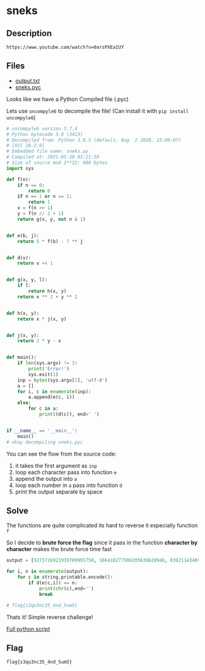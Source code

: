 # sneks

## Description
```
https://www.youtube.com/watch?v=0arsPXEaIUY
```
## Files
- [output.txt](output.txt)
- [sneks.pyc](sneks.pyc)

Looks like we have a Python Compiled file (.pyc) 

Lets use `uncompyle6` to decompile the file! (Can install it with `pip install uncompyle6`)

```py
# uncompyle6 version 3.7.4
# Python bytecode 3.8 (3413)
# Decompiled from: Python 3.8.5 (default, Aug  2 2020, 15:09:07) 
# [GCC 10.2.0]
# Embedded file name: sneks.py
# Compiled at: 2021-05-20 03:21:59
# Size of source mod 2**32: 600 bytes
import sys

def f(n):
    if n == 0:
        return 0
    if n == 1 or n == 2:
        return 1
    x = f(n >> 1)
    y = f(n // 2 + 1)
    return g(x, y, not n & 1)


def e(b, j):
    return 5 * f(b) - 7 ** j


def d(v):
    return v << 1


def g(x, y, l):
    if l:
        return h(x, y)
    return x ** 2 + y ** 2


def h(x, y):
    return x * j(x, y)


def j(x, y):
    return 2 * y - x


def main():
    if len(sys.argv) != 2:
        print('Error!')
        sys.exit(1)
    inp = bytes(sys.argv[1], 'utf-8')
    a = []
    for i, c in enumerate(inp):
        a.append(e(c, i))
    else:
        for c in a:
            print((d(c)), end=' ')


if __name__ == '__main__':
    main()
# okay decompiling sneks.pyc
```

You can see the flow from the source code:

1. it takes the first argument as `inp`
2. loop each character pass into function `e` 
3. append the output into `a`
4. loop each number in `a` pass into function `d`
5. print the output separate by space

## Solve
The functions are quite complicated its hard to reverse it especially function `f`

So I decide to **brute force the flag** since it pass in the function **character by character** makes the brute force time fast

```py
output = [9273726921930789991758, 166410277506205636620946, 836211434898484229672, 15005205362068960832084, 226983740520068639569752018, 4831629526120101632815236, 203649875442, 1845518257930330962016244, 12649370320429973923353618, 203569403526, 435667762588547882430552, 2189229958341597036774, 175967536338, 339384890916, 319404344993454853352, -9165610218896, 435667762522082586241848, 3542248016531591176336 ,319401089522705178152 ,-22797257207834556 ,12649370160845441339659218 ,269256367990614644192076 ,-7819641564003064368 ,594251092837631751966918564 ]

for i, n in enumerate(output):
	for c in string.printable.encode():
		if d(e(c,i)) == n:
			print(chr(c),end='')
			break

# flag{s3qu3nc35_4nd_5um5}
```
Thats it! Simple reverse challenge!

[Full python script](solve.py)

## Flag
```
flag{s3qu3nc35_4nd_5um5}
```